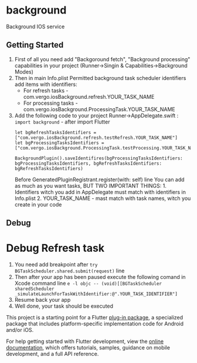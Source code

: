 # background

Background IOS service

## Getting Started

1. First of all you need add "Backgoround fetch", "Background processing" capabilities in your project (Runner->Singin & Capabilities->Background Modes)
2. Then in main Info.plist Permitted background task scheduler identifiers add items with identifiers:
    - For refresh tasks - com.vergo.iosBackground.refresh.YOUR_TASK_NAME
    - For processing tasks - com.vergo.iosBackground.ProcessingTask.YOUR_TASK_NAME
3. Add the following code to your project Runner->AppDelegate.swift :
    ```import background```  - after import Flutter
    ```
    let bgRefreshTasksIdentifiers = ["com.vergo.iosBackground.refresh.testRefresh.YOUR_TASK_NAME"]
    let bgProcessingTasksIdentifiers = ["com.vergo.iosBackground.ProcessingTask.testProcessing.YOUR_TASK_NAME"]
    
    BackgroundPlugin().saveIdentifires(bgProcessingTasksIdentifiers: bgProcessingTasksIdentifiers, bgRefreshTasksIdentifiers: bgRefreshTasksIdentifiers)
    ```
    Before GeneratedPluginRegistrant.register(with: self) line
    You can add as much as you want tasks, BUT TWO IMPORTANT THINGS:
        1. Identifiers witch you add in AppDelegate must match with identifiers in Info.plist
        2. YOUR_TASK_NAME - mast match with task names, witch you create in your code 


## Debug
# Debug Refresh task
1. You need add breakpoint after ```try BGTaskScheduler.shared.submit(request)``` line
2. Then after your app has been paused execute the following comand in Xcode command line
```e -l objc -- (void)[[BGTaskScheduler sharedScheduler _simulateLaunchForTaskWithIdentifier:@".YOUR_TASK_IDENTIFIER"]```
3. Resume back your app
4. Well done, your task should be executed


This project is a starting point for a Flutter
[plug-in package](https://flutter.dev/developing-packages/),
a specialized package that includes platform-specific implementation code for
Android and/or iOS.

For help getting started with Flutter development, view the
[online documentation](https://flutter.dev/docs), which offers tutorials,
samples, guidance on mobile development, and a full API reference.

